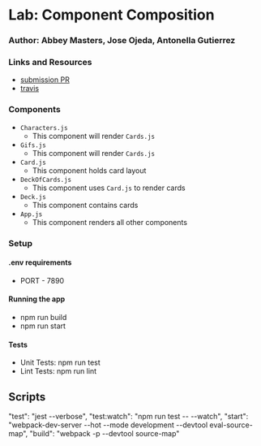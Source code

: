 # Lab: Component Composition

### Author: Abbey Masters, Jose Ojeda, Antonella Gutierrez

### Links and Resources
* [submission PR](https://github.com/Component-Composition/component-composition/pull/1)
* [travis]('test)

###  Components
* `Characters.js`
  * This component will render `Cards.js`
* `Gifs.js`
  * This component will render `Cards.js`
* `Card.js`
  * This component holds card layout
* `DeckOfCards.js`
  * This component uses `Card.js` to render cards
* `Deck.js`
  * This component contains cards
* `App.js`
  * This component renders all other components

### Setup
#### .env requirements
* PORT - 7890
#### Running the app
* npm run build
* npm run start
#### Tests
* Unit Tests: npm run test
* Lint Tests: npm run lint

## Scripts
"test": "jest --verbose",
"test:watch": "npm run test -- --watch",
"start": "webpack-dev-server --hot --mode development --devtool eval-source-map",
"build": "webpack -p --devtool source-map"
